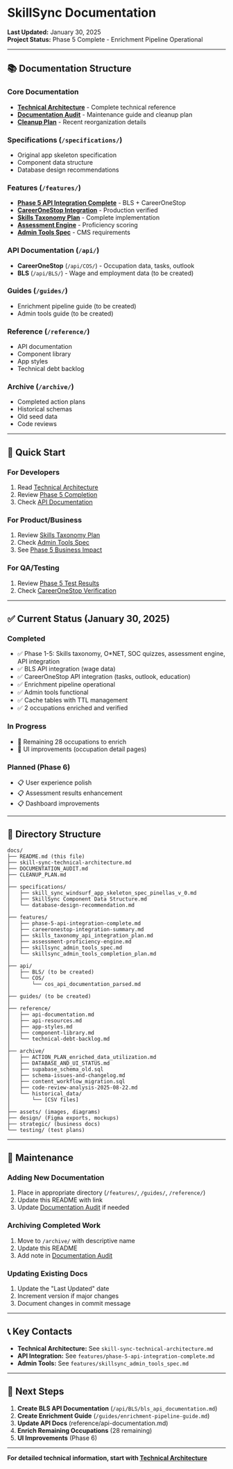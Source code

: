 # SkillSync Documentation

**Last Updated:** January 30, 2025  
**Project Status:** Phase 5 Complete - Enrichment Pipeline Operational

---

## 📚 Documentation Structure

### Core Documentation
- **[Technical Architecture](skill-sync-technical-architecture.md)** - Complete technical reference
- **[Documentation Audit](DOCUMENTATION_AUDIT.md)** - Maintenance guide and cleanup plan
- **[Cleanup Plan](CLEANUP_PLAN.md)** - Recent reorganization details

### Specifications (`/specifications/`)
- Original app skeleton specification
- Component data structure
- Database design recommendations

### Features (`/features/`)
- **[Phase 5 API Integration Complete](features/phase-5-api-integration-complete.md)** - BLS + CareerOneStop
- **[CareerOneStop Integration](features/careeronestop-integration-summary.md)** - Production verified
- **[Skills Taxonomy Plan](features/skills_taxonomy_api_integration_plan.md)** - Complete implementation
- **[Assessment Engine](features/assessment-proficiency-engine.md)** - Proficiency scoring
- **[Admin Tools Spec](features/skillsync_admin_tools_spec.md)** - CMS requirements

### API Documentation (`/api/`)
- **CareerOneStop** (`/api/COS/`) - Occupation data, tasks, outlook
- **BLS** (`/api/BLS/`) - Wage and employment data (to be created)

### Guides (`/guides/`)
- Enrichment pipeline guide (to be created)
- Admin tools guide (to be created)

### Reference (`/reference/`)
- API documentation
- Component library
- App styles
- Technical debt backlog

### Archive (`/archive/`)
- Completed action plans
- Historical schemas
- Old seed data
- Code reviews

---

## 🚀 Quick Start

### For Developers
1. Read [Technical Architecture](skill-sync-technical-architecture.md)
2. Review [Phase 5 Completion](features/phase-5-api-integration-complete.md)
3. Check [API Documentation](reference/api-documentation.md)

### For Product/Business
1. Review [Skills Taxonomy Plan](features/skills_taxonomy_api_integration_plan.md)
2. Check [Admin Tools Spec](features/skillsync_admin_tools_spec.md)
3. See [Phase 5 Business Impact](features/phase-5-api-integration-complete.md#business-impact)

### For QA/Testing
1. Review [Phase 5 Test Results](features/phase-5-api-integration-complete.md#production-deployment)
2. Check [CareerOneStop Verification](features/careeronestop-integration-summary.md#production-verification)

---

## ✅ Current Status (January 30, 2025)

### Completed
- ✅ Phase 1-5: Skills taxonomy, O*NET, SOC quizzes, assessment engine, API integration
- ✅ BLS API integration (wage data)
- ✅ CareerOneStop API integration (tasks, outlook, education)
- ✅ Enrichment pipeline operational
- ✅ Admin tools functional
- ✅ Cache tables with TTL management
- ✅ 2 occupations enriched and verified

### In Progress
- 🔄 Remaining 28 occupations to enrich
- 🔄 UI improvements (occupation detail pages)

### Planned (Phase 6)
- 📋 User experience polish
- 📋 Assessment results enhancement
- 📋 Dashboard improvements

---

## 📁 Directory Structure

```
docs/
├── README.md (this file)
├── skill-sync-technical-architecture.md
├── DOCUMENTATION_AUDIT.md
├── CLEANUP_PLAN.md
│
├── specifications/
│   ├── skill_sync_windsurf_app_skeleton_spec_pinellas_v_0.md
│   ├── SkillSync Component Data Structure.md
│   └── database-design-recommendation.md
│
├── features/
│   ├── phase-5-api-integration-complete.md
│   ├── careeronestop-integration-summary.md
│   ├── skills_taxonomy_api_integration_plan.md
│   ├── assessment-proficiency-engine.md
│   ├── skillsync_admin_tools_spec.md
│   └── skillsync_admin_tools_completion_plan.md
│
├── api/
│   ├── BLS/ (to be created)
│   └── COS/
│       └── cos_api_documentation_parsed.md
│
├── guides/ (to be created)
│
├── reference/
│   ├── api-documentation.md
│   ├── api-resources.md
│   ├── app-styles.md
│   ├── component-library.md
│   └── technical-debt-backlog.md
│
├── archive/
│   ├── ACTION_PLAN_enriched_data_utilization.md
│   ├── DATABASE_AND_UI_STATUS.md
│   ├── supabase_schema_old.sql
│   ├── schema-issues-and-changelog.md
│   ├── content_workflow_migration.sql
│   ├── code-review-analysis-2025-08-22.md
│   └── historical_data/
│       └── [CSV files]
│
├── assets/ (images, diagrams)
├── design/ (Figma exports, mockups)
├── strategic/ (business docs)
└── testing/ (test plans)
```

---

## 🔧 Maintenance

### Adding New Documentation
1. Place in appropriate directory (`/features/`, `/guides/`, `/reference/`)
2. Update this README with link
3. Update [Documentation Audit](DOCUMENTATION_AUDIT.md) if needed

### Archiving Completed Work
1. Move to `/archive/` with descriptive name
2. Update this README
3. Add note in [Documentation Audit](DOCUMENTATION_AUDIT.md)

### Updating Existing Docs
1. Update the "Last Updated" date
2. Increment version if major changes
3. Document changes in commit message

---

## 📞 Key Contacts

- **Technical Architecture:** See `skill-sync-technical-architecture.md`
- **API Integration:** See `features/phase-5-api-integration-complete.md`
- **Admin Tools:** See `features/skillsync_admin_tools_spec.md`

---

## 🎯 Next Steps

1. **Create BLS API Documentation** (`/api/BLS/bls_api_documentation.md`)
2. **Create Enrichment Guide** (`/guides/enrichment-pipeline-guide.md`)
3. **Update API Docs** (reference/api-documentation.md)
4. **Enrich Remaining Occupations** (28 remaining)
5. **UI Improvements** (Phase 6)

---

**For detailed technical information, start with [Technical Architecture](skill-sync-technical-architecture.md)**

